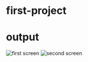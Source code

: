 # first-project
# output
![first screen](https://user-images.githubusercontent.com/76603304/161030555-bb0a98a1-dcc8-4697-a6dd-b42bf9c17b9f.jpg)
![second screen](https://user-images.githubusercontent.com/76603304/161030586-ff6499b8-a2db-4135-bc5b-64fd2ecc5b8b.jpg)
